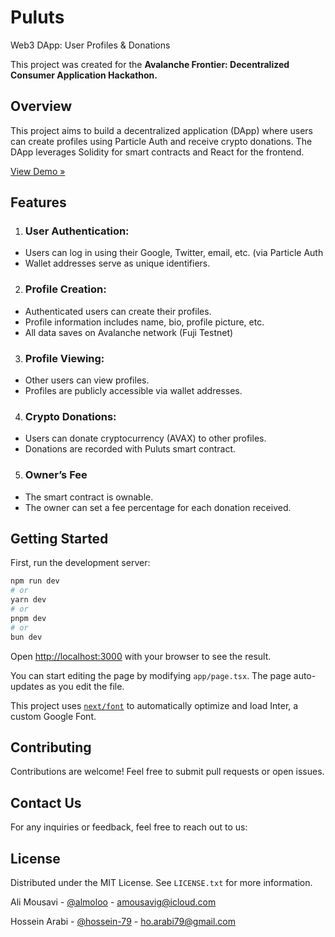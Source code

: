 # Puluts
Web3 DApp: User Profiles & Donations

This project was created for the **Avalanche Frontier: Decentralized Consumer Application Hackathon.**
## Overview
This project aims to build a decentralized application (DApp) where users can create profiles using Particle Auth and receive crypto donations. The DApp leverages Solidity for smart contracts and React for the frontend.

[View Demo »](https://plutus-ashy.vercel.app/)

## Features
1. ### User Authentication:
- Users can log in using their Google, Twitter, email, etc. (via Particle Auth
- Wallet addresses serve as unique identifiers.

2. ### Profile Creation:
- Authenticated users can create their profiles.
- Profile information includes name, bio, profile picture, etc.
- All data saves on Avalanche network (Fuji Testnet)

3. ### Profile Viewing: 
- Other users can view profiles.
- Profiles are publicly accessible via wallet addresses.

4. ### Crypto Donations:
- Users can donate cryptocurrency (AVAX) to other profiles.
- Donations are recorded with Puluts smart contract.

5. ### Owner’s Fee
- The smart contract is ownable.
- The owner can set a fee percentage for each donation received.

## Getting Started

First, run the development server:

```bash
npm run dev
# or
yarn dev
# or
pnpm dev
# or
bun dev
```

Open [http://localhost:3000](http://localhost:3000) with your browser to see the result.

You can start editing the page by modifying `app/page.tsx`. The page auto-updates as you edit the file.

This project uses [`next/font`](https://nextjs.org/docs/basic-features/font-optimization) to automatically optimize and load Inter, a custom Google Font.

## Contributing
Contributions are welcome! Feel free to submit pull requests or open issues.

## Contact Us
For any inquiries or feedback, feel free to reach out to us:


## License
Distributed under the MIT License. See `LICENSE.txt` for more information.

Ali Mousavi - [@almoloo](https://twitter.com/almoloo) - amousavig@icloud.com

Hossein Arabi - [@hossein-79](https://github.com/Hossein-79) - ho.arabi79@gmail.com
